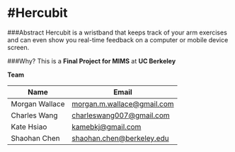 #Hercubit
================
###Abstract
Hercubit is a wristband that keeps track of your arm exercises and can even show you real-time feedback on a computer or mobile device screen.


###Why? 
This is a **Final Project for MIMS** at **UC Berkeley**

**Team**

Name|Email
-----|----
Morgan Wallace|morgan.m.wallace@gmail.com
Charles Wang|charleswang007@gmail.com
Kate Hsiao|kamebkj@gmail.com
Shaohan Chen|shaohan.chen@berkeley.edu



